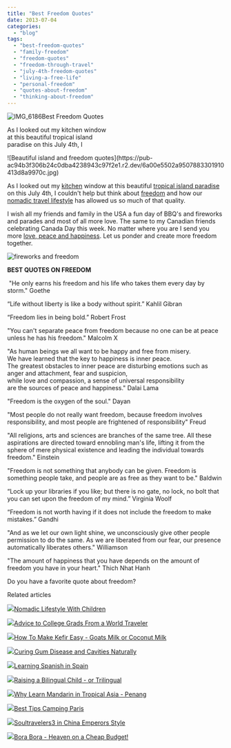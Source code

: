 ```yaml
---
title: "Best Freedom Quotes"
date: 2013-07-04
categories: 
  - "blog"
tags: 
  - "best-freedom-quotes"
  - "family-freedom"
  - "freedom-quotes"
  - "freedom-through-travel"
  - "july-4th-freedom-quotes"
  - "living-a-free-life"
  - "personal-freedom"
  - "quotes-about-freedom"
  - "thinking-about-freedom"
---
```


![IMG_6186](https://pub-ac94b3f306b24c0dba4238943c97f2e1.r2.dev/6a00e5502a950788330192abdd0a81970d.jpg)Best Freedom Quotes  
  
As I looked out my kitchen window  
at this beautiful tropical island  
paradise on this July 4th, I

<!--more--> ![Beautiful island and freedom quotes](https://pub-ac94b3f306b24c0dba4238943c97f2e1.r2.dev/6a00e5502a9507883301910413d8a9970c.jpg)  
  
As I looked out my [kitchen](http://soultravelers3new.local/2013/05/omg-an-oven-in-asia.html "kitchen in Asia") window at this beautiful [tropical island paradise](http://soultravelers3new.local/2013/01/tropical-island-paradise.html "tropical island paradise") on this July 4th, I couldn't help but think about [freedom](http://soultravelers3new.local/2010/06/early-retirement-perpetual-travel-radical-early-retirement-with-kids-rtw-family-travel-multiyear.html "Early retirement and perpetual travel") and how our [nomadic travel lifestyle](http://soultravelers3new.local/2011/07/what-our-nomadic-travel-lifestyle-looks-like-family-fun.html "nomadic travel lifestyle") has allowed us so much of that quality.  
  
I wish all my friends and family in the USA a fun day of BBQ's and fireworks and parades and most of all more love. The same to my Canadian friends celebrating Canada Day this week. No matter where you are I send you more [love, peace and happiness](http://soultravelers3new.local/2012/10/world-peace-love-and-happiness.html "love, peace and happiness"). Let us ponder and create more freedom together.  
  
![fireworks and freedom](https://pub-ac94b3f306b24c0dba4238943c97f2e1.r2.dev/6a00e5502a950788330192abdd8e33970d.jpg)  
  
  
**BEST QUOTES ON FREEDOM**  
  
 "He only earns his freedom and his life who takes them every day by storm." Goethe  
  
“Life without liberty is like a body without spirit.” Kahlil Gibran  
  
“Freedom lies in being bold.” Robert Frost  
  
"You can't separate peace from freedom because no one can be at peace unless he has his freedom." Malcolm X  
  
"As human beings we all want to be happy and free from misery.  
We have learned that the key to happiness is inner peace.  
The greatest obstacles to inner peace are disturbing emotions such as  
anger and attachment, fear and suspicion,  
while love and compassion, a sense of universal responsibility  
are the sources of peace and happiness." Dalai Lama  
  
"Freedom is the oxygen of the soul." Dayan  
  
"Most people do not really want freedom, because freedom involves responsibility, and most people are frightened of responsibility" Freud  

"All religions, arts and sciences are branches of the same tree. All these aspirations are directed toward ennobling man's life, lifting it from the sphere of mere physical existence and leading the individual towards freedom." Einstein

"Freedom is not something that anybody can be given. Freedom is something people take, and people are as free as they want to be." Baldwin  
  
“Lock up your libraries if you like; but there is no gate, no lock, no bolt that you can set upon the freedom of my mind.” Virginia Woolf  
  
“Freedom is not worth having if it does not include the freedom to make mistakes.” Gandhi  
  
"And as we let our own light shine, we unconsciously give other people permission to do the same. As we are liberated from our fear, our presence automatically liberates others." Williamson  
  
"The amount of happiness that you have depends on the amount of freedom you have in your heart." Thich Nhat Hanh  
  
Do you have a favorite quote about freedom?  
  

Related articles

[![](http://i.zemanta.com/97268419_80_80.jpg)](http://soultravelers3new.local/2012/06/nomadic-lifestyle-with-children-.html)[Nomadic Lifestyle With Children](http://soultravelers3new.local/2012/06/nomadic-lifestyle-with-children-.html)

[![](http://i.zemanta.com/91218951_80_80.jpg)](http://soultravelers3new.local/2012/05/advice-to-college-grads-from-a-world-traveler.html)[Advice to College Grads From a World Traveler](http://soultravelers3new.local/2012/05/advice-to-college-grads-from-a-world-traveler.html)

[![](http://i.zemanta.com/100812762_80_80.jpg)](http://soultravelers3new.local/2012/07/-how-to-make-kefir-easy-goats-milk-or-coconut-milk.html)[How To Make Kefir Easy - Goats Milk or Coconut Milk](http://soultravelers3new.local/2012/07/-how-to-make-kefir-easy-goats-milk-or-coconut-milk.html)

[![](http://i.zemanta.com/154024597_80_80.jpg)](http://soultravelers3new.local/2013/03/curing-gum-disease-and-cavities-naturally.html)[Curing Gum Disease and Cavities Naturally](http://soultravelers3new.local/2013/03/curing-gum-disease-and-cavities-naturally.html)

[![](http://i.zemanta.com/168450990_80_80.jpg)](http://soultravelers3new.local/2013/05/learning-spanish-in-spain.html)[Learning Spanish in Spain](http://soultravelers3new.local/2013/05/learning-spanish-in-spain.html)

[![](http://i.zemanta.com/137126168_80_80.jpg)](http://soultravelers3new.local/2013/01/raising-a-bilingual-child-or-trilingual.html)[Raising a Bilingual Child - or Trilingual](http://soultravelers3new.local/2013/01/raising-a-bilingual-child-or-trilingual.html)

[![](http://i.zemanta.com/94084671_80_80.jpg)](http://soultravelers3new.local/2012/06/why-learn-mandarin-in-tropical-asia-penang.html)[Why Learn Mandarin in Tropical Asia - Penang](http://soultravelers3new.local/2012/06/why-learn-mandarin-in-tropical-asia-penang.html)

[![](http://i.zemanta.com/174499943_80_80.jpg)](http://soultravelers3new.local/2013/06/best-tips-camping-paris.html)[Best Tips Camping Paris](http://soultravelers3new.local/2013/06/best-tips-camping-paris.html)

[![](http://i.zemanta.com/130189927_80_80.jpg)](http://soultravelers3new.local/2012/12/soultravelers3-in-china-emperors-style.html)[Soultravelers3 in China Emperors Style](http://soultravelers3new.local/2012/12/soultravelers3-in-china-emperors-style.html)

[![](http://i.zemanta.com/92363554_80_80.jpg)](http://soultravelers3new.local/2012/06/bora-bora-heaven-on-a-cheap-budget.html)[Bora Bora - Heaven on a Cheap Budget!](http://soultravelers3new.local/2012/06/bora-bora-heaven-on-a-cheap-budget.html)
